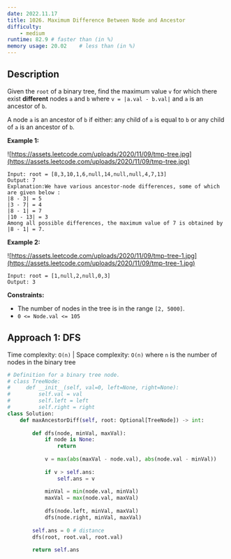 ```yaml
---
date: 2022.11.17
title: 1026. Maximum Difference Between Node and Ancestor
difficulty:
    - medium
runtime: 82.9 # faster than (in %)
memory usage: 20.02    # less than (in %)
---
```

## Description
Given the `root` of a binary tree, find the maximum value `v` for which there exist **different** nodes `a` and `b` where `v = |a.val - b.val|` and `a` is an ancestor of `b`.

A node `a` is an ancestor of `b` if either: any child of `a` is equal to `b` or any child of `a` is an ancestor of `b`.

**Example 1:**

![https://assets.leetcode.com/uploads/2020/11/09/tmp-tree.jpg](https://assets.leetcode.com/uploads/2020/11/09/tmp-tree.jpg)

```
Input: root = [8,3,10,1,6,null,14,null,null,4,7,13]
Output: 7
Explanation:We have various ancestor-node differences, some of which are given below :
|8 - 3| = 5
|3 - 7| = 4
|8 - 1| = 7
|10 - 13| = 3
Among all possible differences, the maximum value of 7 is obtained by |8 - 1| = 7.
```

**Example 2:**

![https://assets.leetcode.com/uploads/2020/11/09/tmp-tree-1.jpg](https://assets.leetcode.com/uploads/2020/11/09/tmp-tree-1.jpg)

```
Input: root = [1,null,2,null,0,3]
Output: 3

```

**Constraints:**

- The number of nodes in the tree is in the range `[2, 5000]`.
- `0 <= Node.val <= 105`

## Approach 1: DFS
Time complexity: `O(n)`    |    Space complexity: `O(n)`
where `n` is the number of nodes in the binary tree

``` python
# Definition for a binary tree node.
# class TreeNode:
#     def __init__(self, val=0, left=None, right=None):
#         self.val = val
#         self.left = left
#         self.right = right
class Solution:
    def maxAncestorDiff(self, root: Optional[TreeNode]) -> int:
        
        def dfs(node, minVal, maxVal):
            if node is None:
                return
            
            v = max(abs(maxVal - node.val), abs(node.val - minVal))
            
            if v > self.ans:
                self.ans = v
            
            minVal = min(node.val, minVal)
            maxVal = max(node.val, maxVal)
            
            dfs(node.left, minVal, maxVal)
            dfs(node.right, minVal, maxVal)
        
        self.ans = 0 # distance
        dfs(root, root.val, root.val)
        
        return self.ans
```
